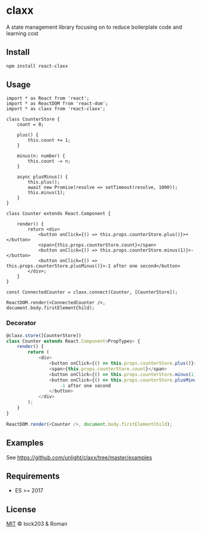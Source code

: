 # claxx

A state management library focusing on to reduce boilerplate code and learning cost

## Install

```sh
npm install react-claxx
```

## Usage

    import * as React from 'react';
    import * as ReactDOM from 'react-dom';
    import * as claxx from 'react-claxx';

    class CounterStore {
        count = 0;

        plus() {
            this.count += 1;
        }

        minus(n: number) {
            this.count -= n;
        }

        async plusMinus() {
            this.plus();
            await new Promise(resolve => setTimeout(resolve, 1000));
            this.minus(1);
        }
    }

    class Counter extends React.Component {

        render() {
            return <div>
                <button onClick={() => this.props.counterStore.plus()}>+</button>
                <span>{this.props.counterStore.count}</span>
                <button onClick={() => this.props.counterStore.minus(1)}>-</button>
                <button onClick={() => this.props.counterStore.plusMinus()}>-1 after one second</button>
            </div>;
        }
    }

    const ConnectedCounter = claxx.connect(Counter, [CounterStore]);

    ReactDOM.render(<ConnectedCounter />, document.body.firstElementChild);

### Decorator

```ts
@claxx.store([CounterStore])
class Counter extends React.Component<PropTypes> {
    render() {
        return (
            <div>
                <button onClick={() => this.props.counterStore.plus()}>+</button>
                <span>{this.props.counterStore.count}</span>
                <button onClick={() => this.props.counterStore.minus(1)}>-</button>
                <button onClick={() => this.props.counterStore.plusMinus()}>
                    -1 after one second
                </button>
            </div>
        );
    }
}

ReactDOM.render(<Counter />, document.body.firstElementChild);
```

## Examples

See <https://github.com/unlight/claxx/tree/master/examples>

## Requirements

-   ES >= 2017

## License

[MIT](LICENSE) © tock203 & Roman
